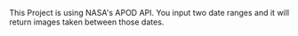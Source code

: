 This Project is using NASA's APOD API. You input two date ranges and it will return images taken between those dates.